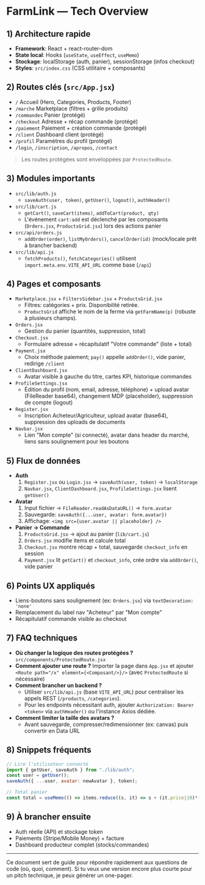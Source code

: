 # FarmLink — Tech Overview

## 1) Architecture rapide
- **Framework**: React + react-router-dom
- **State local**: Hooks (`useState`, `useEffect`, `useMemo`)
- **Stockage**: localStorage (auth, panier), sessionStorage (infos checkout)
- **Styles**: `src/index.css` (CSS utilitaire + composants)

## 2) Routes clés (`src/App.jsx`)
- `/` Accueil (Hero, Categories, Products, Footer)
- `/marche` Marketplace (filtres + grille produits)
- `/commandes` Panier (protégé)
- `/checkout` Adresse + récap commande (protégé)
- `/paiement` Paiement + création commande (protégé)
- `/client` Dashboard client (protégé)
- `/profil` Paramètres du profil (protégé)
- `/login`, `/inscription`, `/apropos`, `/contact`

> Les routes protégées sont enveloppées par `ProtectedRoute`.

## 3) Modules importants
- `src/lib/auth.js`
  - `saveAuth(user, token)`, `getUser()`, `logout()`, `authHeader()`
- `src/lib/cart.js`
  - `getCart()`, `saveCart(items)`, `addToCart(product, qty)`
  - L'événement `cart:add` est déclenché par les composants (`Orders.jsx`, `ProductsGrid.jsx`) lors des actions panier
- `src/api/orders.js`
  - `addOrder(order)`, `listMyOrders()`, `cancelOrder(id)` (mock/locale prêt à brancher backend)
- `src/lib/api.js`
  - `fetchProducts()`, `fetchCategories()` utilisent `import.meta.env.VITE_API_URL` comme base (`/api`)

## 4) Pages et composants
- `Marketplace.jsx` + `FiltersSidebar.jsx` + `ProductsGrid.jsx`
  - Filtres: catégories + prix. Disponibilité retirée.
  - `ProductsGrid` affiche le nom de la ferme via `getFarmName(p)` (robuste à plusieurs champs).
- `Orders.jsx`
  - Gestion du panier (quantités, suppression, total)
- `Checkout.jsx`
  - Formulaire adresse + récapitulatif "Votre commande" (liste + total)
- `Payment.jsx`
  - Choix méthode paiement; `pay()` appelle `addOrder()`, vide panier, redirige `/client`
- `ClientDashboard.jsx`
  - Avatar visible à gauche du titre, cartes KPI, historique commandes
- `ProfileSettings.jsx`
  - Édition du profil (nom, email, adresse, téléphone) + upload avatar (FileReader base64), changement MDP (placeholder), suppression de compte (logout)
- `Register.jsx`
  - Inscription Acheteur/Agriculteur, upload avatar (base64), suppression des uploads de documents
- `Navbar.jsx`
  - Lien "Mon compte" (si connecté), avatar dans header du marché, liens sans soulignement pour les boutons

## 5) Flux de données
- **Auth**
  1. `Register.jsx` ou `Login.jsx` → `saveAuth(user, token)` → `localStorage`
  2. `Navbar.jsx`, `ClientDashboard.jsx`, `ProfileSettings.jsx` lisent `getUser()`
- **Avatar**
  1. Input fichier → `FileReader.readAsDataURL()` → `form.avatar`
  2. Sauvegarde: `saveAuth({...user, avatar: form.avatar})`
  3. Affichage: `<img src={user.avatar || placeholder} />`
- **Panier → Commande**
  1. `ProductsGrid.jsx` → ajout au panier (`lib/cart.js`)
  2. `Orders.jsx` modifie items et calcule total
  3. `Checkout.jsx` montre récap + total, sauvegarde `checkout_info` en session
  4. `Payment.jsx` lit `getCart()` et `checkout_info`, crée ordre via `addOrder()`, vide panier

## 6) Points UX appliqués
- Liens-boutons sans soulignement (ex: `Orders.jsx`) via `textDecoration: 'none'`
- Remplacement du label nav "Acheteur" par "Mon compte"
- Récapitulatif commande visible au checkout

## 7) FAQ techniques
- **Où changer la logique des routes protégées ?** `src/components/ProtectedRoute.jsx`
- **Comment ajouter une route ?** Importer la page dans `App.jsx` et ajouter `<Route path="/x" element={<Composant/>}/>` (avec `ProtectedRoute` si nécessaire)
- **Comment brancher un backend ?**
  - Utiliser `src/lib/api.js` (base `VITE_API_URL`) pour centraliser les appels REST (`/products`, `/categories`).
  - Pour les endpoints nécessitant auth, ajouter `Authorization: Bearer <token>` via `authHeader()` ou l'instance Axios dédiée.
- **Comment limiter la taille des avatars ?**
  - Avant sauvegarde, compresser/redimensionner (ex: canvas) puis convertir en Data URL

## 8) Snippets fréquents
```jsx
// Lire l'utilisateur connecté
import { getUser, saveAuth } from "./lib/auth";
const user = getUser();
saveAuth({ ...user, avatar: newAvatar }, token);
```
```jsx
// Total panier
const total = useMemo(() => items.reduce((s, it) => s + (it.price||0)*(it.qty||1), 0), [items]);
```

## 9) À brancher ensuite
- Auth réelle (API) et stockage token
- Paiements (Stripe/Mobile Money) + facture
- Dashboard producteur complet (stocks/commandes)

---
Ce document sert de guide pour répondre rapidement aux questions de code (où, quoi, comment). 
Si tu veux une version encore plus courte pour un pitch technique, je peux générer un one-pager.
